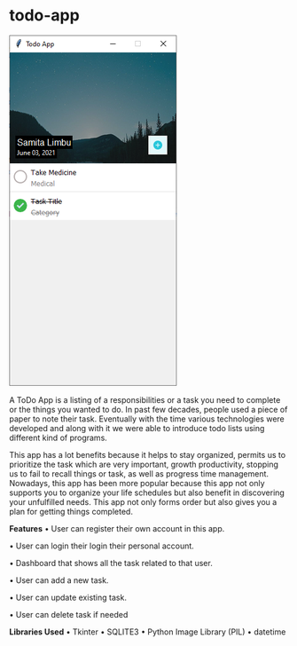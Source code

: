 # todo-app
![picture](https://github.com/Samitalimbu/todo-app/blob/master/images/screenshot.PNG)

A ToDo App is a listing of a responsibilities or a task you need to complete or the things you wanted to do. In past few decades, people used a piece of paper to note their task. Eventually with the time various technologies were developed and along with it we were able to introduce todo lists using different kind of programs.

This app has a lot benefits because it helps to stay organized, permits us to prioritize the task which are very important, growth productivity, stopping us to fail to recall things or task, as well as progress time management. Nowadays, this app has been more popular because this app not only supports you to organize your life schedules but also benefit in discovering your unfulfilled needs. This app not only forms order but also gives you a plan for getting things completed.

**Features**
•	User can register their own account in this app.

•	User can login their login their personal account.

•	Dashboard that shows all the task related to that user.

•	User can add a new task.

•	User can update existing task.

•	User can delete task if needed


**Libraries Used**
• Tkinter
• SQLITE3
• Python Image Library (PIL)
• datetime
